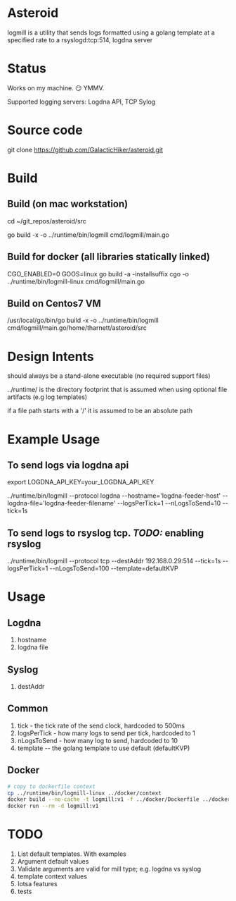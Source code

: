 # Asteroid

logmill is a utility that sends logs formatted using a golang template at a specified rate to a rsyslogd:tcp:514, logdna server

# Status
Works on my machine. 😏  YMMV.

Supported logging servers: Logdna API, TCP Sylog

# Source code
git clone https://github.com/GalacticHiker/asteroid.git

# Build

## Build (on mac workstation)
cd ~/git_repos/asteroid/src

go build -x -o ../runtime/bin/logmill cmd/logmill/main.go

## Build for docker (all libraries statically linked)
CGO_ENABLED=0 GOOS=linux go build -a -installsuffix cgo -o ../runtime/bin/logmill-linux cmd/logmill/main.go

## Build on Centos7 VM 
/usr/local/go/bin/go build -x -o ../runtime/bin/logmill cmd/logmill/main.go/home/tharnett/asteroid/src

# Design Intents
should always be a stand-alone executable (no required support files)

../runtime/ is the directory footprint that is assumed when using optional file artifacts (e.g log templates)

if a file path starts with a '/' it is assumed to be an absolute path

# Example Usage

## To send logs via logdna api
export LOGDNA_API_KEY=your_LOGDNA_API_KEY

../runtime/bin/logmill --protocol logdna --hostname='logdna-feeder-host' --logdna-file='logdna-feeder-filename' --logsPerTick=1 --nLogsToSend=10 --tick=1s

## To send logs to rsyslog tcp.  *TODO:* enabling rsyslog 
../runtime/bin/logmill --protocol tcp --destAddr 192.168.0.29:514 --tick=1s --logsPerTick=1 --nLogsToSend=100 --template=defaultKVP

# Usage
## Logdna
1. hostname
2. logdna file

## Syslog
1. destAddr

## Common

1. tick  - the tick rate of the send clock, hardcoded to 500ms 
2. logsPerTick - how many logs to send per tick, hardcoded to 1
3. nLogsToSend - how many log to send, hardcoded to 10
4. template -- the golang template to use default (defaultKVP)

## Docker 
```bash
# copy to dockerfile context
cp ../runtime/bin/logmill-linux ../docker/context
docker build --no-cache -t logmill:v1 -f ../docker/Dockerfile ../docker/context
docker run --rm -d logmill:v1
```
# TODO
1. List default templates. With examples
2. Argument default values
3. Validate arguments are valid for mill type; e.g. logdna vs syslog
4. template context values
5. lotsa features
6. tests


